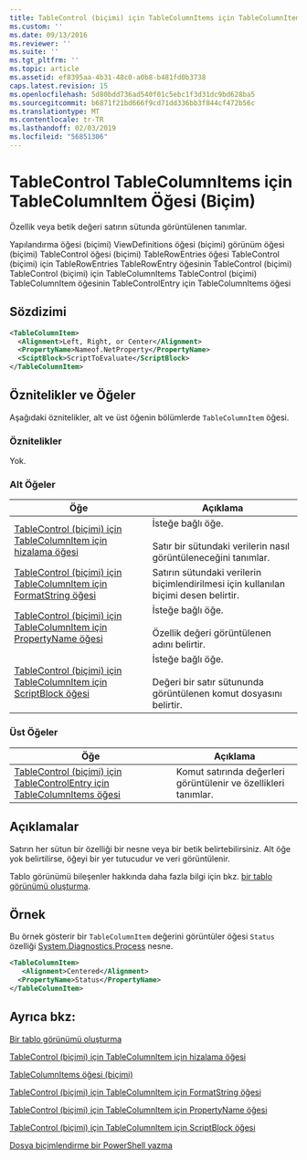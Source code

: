 ```yaml
---
title: TableControl (biçimi) için TableColumnItems için TableColumnItem öğesi | Microsoft Docs
ms.custom: ''
ms.date: 09/13/2016
ms.reviewer: ''
ms.suite: ''
ms.tgt_pltfrm: ''
ms.topic: article
ms.assetid: ef8395aa-4b31-48c0-a0b8-b481fd0b3738
caps.latest.revision: 15
ms.openlocfilehash: 5d80bdd736ad540f01c5ebc1f3d31dc9bd628ba5
ms.sourcegitcommit: b6871f21bd666f9cd71dd336bb3f844cf472b56c
ms.translationtype: MT
ms.contentlocale: tr-TR
ms.lasthandoff: 02/03/2019
ms.locfileid: "56851306"
---
```

# <a name="tablecolumnitem-element-for-tablecolumnitems-for-tablecontrol-format"></a>TableControl TableColumnItems için TableColumnItem Öğesi (Biçim)

Özellik veya betik değeri satırın sütunda görüntülenen tanımlar.

Yapılandırma öğesi (biçimi) ViewDefinitions öğesi (biçimi) görünüm öğesi (biçimi) TableControl öğesi (biçimi) TableRowEntries öğesi TableControl (biçimi) için TableRowEntries TableRowEntry öğesinin TableControl (biçimi) TableControl (biçimi) için TableColumnItems TableControl (biçimi) TableColumnItem öğesinin TableControlEntry için TableColumnItems öğesi

## <a name="syntax"></a>Sözdizimi

```xml
<TableColumnItem>
  <Alignment>Left, Right, or Center</Alignment>
  <PropertyName>Nameof.NetProperty</PropertyName>
  <SciptBlock>ScriptToEvaluate</ScriptBlock>
</TableColumnItem>
```

## <a name="attributes-and-elements"></a>Öznitelikler ve Öğeler

Aşağıdaki öznitelikler, alt ve üst öğenin bölümlerde `TableColumnItem` öğesi.

### <a name="attributes"></a>Öznitelikler

Yok.

### <a name="child-elements"></a>Alt Öğeler

|Öğe|Açıklama|
|-------------|-----------------|
|[TableControl (biçimi) için TableColumnItem için hizalama öğesi](./alignment-element-for-tablecolumnitem-for-tablecontrol-format.md)|İsteğe bağlı öğe.<br /><br /> Satır bir sütundaki verilerin nasıl görüntüleneceğini tanımlar.|
|[TableControl (biçimi) için TableColumnItem için FormatString öğesi](./formatstring-element-for-tablecolumnitem-for-tablecontrol-format.md)|Satırın sütundaki verilerin biçimlendirilmesi için kullanılan biçimi desen belirtir.|
|[TableControl (biçimi) için TableColumnItem için PropertyName öğesi](./propertyname-element-for-tablecolumnitem-for-tablecontrol-format.md)|İsteğe bağlı öğe.<br /><br /> Özellik değeri görüntülenen adını belirtir.|
|[TableControl (biçimi) için TableColumnItem için ScriptBlock öğesi](./scriptblock-element-for-tablecolumnitem-for-tablecontrol-format.md)|İsteğe bağlı öğe.<br /><br /> Değeri bir satır sütununda görüntülenen komut dosyasını belirtir.|

### <a name="parent-elements"></a>Üst Öğeler

|Öğe|Açıklama|
|-------------|-----------------|
|[TableControl (biçimi) için TableControlEntry için TableColumnItems öğesi](./tablecolumnitems-element-for-tablerowentry-for-tablecontrol-format.md)|Komut satırında değerleri görüntülenir ve özellikleri tanımlar.|

## <a name="remarks"></a>Açıklamalar

Satırın her sütun bir özelliği bir nesne veya bir betik belirtebilirsiniz. Alt öğe yok belirtilirse, öğeyi bir yer tutucudur ve veri görüntülenir.

Tablo görünümü bileşenler hakkında daha fazla bilgi için bkz. [bir tablo görünümü oluşturma](./creating-a-table-view.md).

## <a name="example"></a>Örnek

Bu örnek gösterir bir `TableColumnItem` değerini görüntüler öğesi `Status` özelliği [System.Diagnostics.Process](/dotnet/api/System.Diagnostics.Process) nesne.

```xml
<TableColumnItem>
   <Alignment>Centered</Alignment>
  <PropertyName>Status</PropertyName>
</TableColumnItem>

```

## <a name="see-also"></a>Ayrıca bkz:

[Bir tablo görünümü oluşturma](./creating-a-table-view.md)

[TableControl (biçimi) için TableColumnItem için hizalama öğesi](./alignment-element-for-tablecolumnitem-for-tablecontrol-format.md)

[TableColumnItems öğesi (biçimi)](./tablecolumnitems-element-for-tablerowentry-for-tablecontrol-format.md)

[TableControl (biçimi) için TableColumnItem için FormatString öğesi](./formatstring-element-for-tablecolumnitem-for-tablecontrol-format.md)

[TableControl (biçimi) için TableColumnItem için PropertyName öğesi](./propertyname-element-for-tablecolumnitem-for-tablecontrol-format.md)

[TableControl (biçimi) için TableColumnItem için ScriptBlock öğesi](./scriptblock-element-for-tablecolumnitem-for-tablecontrol-format.md)

[Dosya biçimlendirme bir PowerShell yazma](./writing-a-powershell-formatting-file.md)
